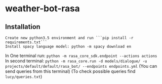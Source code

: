 # weather-bot-rasa

## Installation

```
Create new python3.5 environment and run ```pip install -r requirements.txt```
Install spacy language model: python -m spacy download en

```
In One terminal run: ```python -m rasa_core_sdk.endpoint --actions actions```
In second terminal: ``` python -m rasa_core.run -d models/dialogue/ -u projects/default/default/rasa_bot/ --endpoints endpoints.yml ``` (You can send queries from this terminal) (To check possible queries find ```lucy/queries.txt```)
